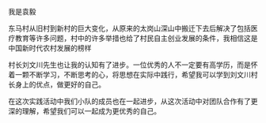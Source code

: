 我是袁毅

东马村从旧村到新村的巨大变化，从原来的太岗山深山中搬迁下去后解决了包括医疗教育等许多问题，村中的许多举措也给了村民自主创业发展的条件，我相信这是中国新时代农村发展的榜样

村长刘文川先生也让我的认知有了进步。一位优秀的人不一定要有高学历，而是怀着一颗不断学习，不断思考的心，将思想在实际中践行，希望我可以学到刘文川村长身上的优点，做更好的自己。

在这次实践活动中我们小队的成员也在一起进步，从这次活动中对团队合作有了更深的理解，希望我们可以一起成为更优秀的自己。